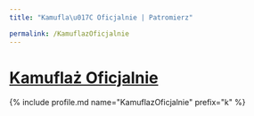 ```yaml
---
title: "Kamufla\u017C Oficjalnie | Patromierz"

permalink: /KamuflazOficjalnie
---
```


# [Kamuflaż Oficjalnie](https://patronite.pl/KamuflazOficjalnie)

{% include profile.md name="KamuflazOficjalnie" prefix="k" %}
